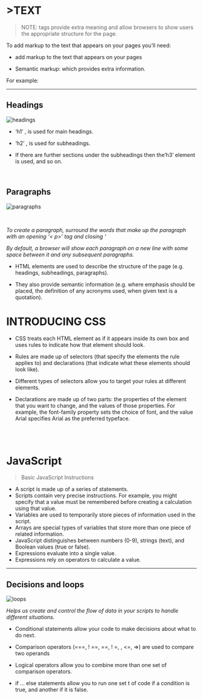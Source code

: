  # >TEXT 
 

> NOTE: tags provide extra meaning and allow browsers to show users the appropriate structure for the page.

To add markup to the text that appears on your pages you’ll need:
-	add markup to the text that appears on your pages

-	 Semantic markup: which provides extra information.

For example:
_____________________



## Headings 

![headings](https://res.cloudinary.com/weboptimizers/image/upload/v1529106771/HTML-Headings_a1lgjh.png)
<br>


-	 ‘h1’  ,  is used for main headings. 
-	‘h2’ ,  is used for subheadings.

-	If there are further sections under the subheadings then the’h3’ element is used, and so on.

<br> 

## Paragraphs 

![paragraphs](https://cdo-curriculum.s3.amazonaws.com/media/uploads/html_element.png)

<br>

 *To create a paragraph, surround the words that make* *up the paragraph with an opening ‘< p>’ tag and*
 *closing ‘</p>* 
*By default, a browser will show each paragraph on a* *new line with some space between it and any* *subsequent paragraphs.*  






-	HTML elements are used to describe the structure of the page (e.g. headings, subheadings, paragraphs).

-	They also provide semantic information (e.g. where emphasis should be placed, the definition of any acronyms used, when given text is a quotation).


# INTRODUCING CSS 
-	CSS treats each HTML element as if it appears inside its own box and uses rules to indicate how that element should look. 

-	 Rules are made up of selectors (that specify the elements the rule applies to) and declarations (that indicate what these elements should look like).

-	Different types of selectors allow you to target your rules at different elements.

-	 Declarations are made up of two parts: the properties of the element that you want to change, and the values of those properties. For example, the font-family property sets the choice of font, and the value Arial specifies Arial as the preferred typeface.
<br>



<br> 

# JavaScript
  > Basic JavaScript Instructions 
-  A script is made up of a series of statements. 
 -  Scripts contain very precise instructions. For example, you might specify that a value must be remembered before creating a calculation using that value.
- Variables are used to temporarily store pieces of information used in the script.
- Arrays are special types of variables that store more than one piece of related information.
- JavaScript distinguishes between numbers (0-9), strings (text), and Boolean values (true or false).
- Expressions evaluate into a single value.
- Expressions rely on operators to calculate a value. 

_________ 


## 	Decisions and loops 

![loops](https://www.tutorialspoint.com/php/images/decision_making.jpg)
<br> 


*Helps us create and control the flow of data in your* *scripts to handle different situations.*

-	Conditional statements allow your code to make decisions about what to do next.
-	Comparison operators (===, ! ==, ==, ! =, , <=, =>) are used to compare two operands
-	Logical operators allow you to combine more than one set of comparison operators.

-	if ... else statements allow you to run one set t of code if a condition is true, and another if it is false.


